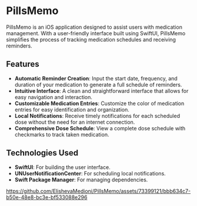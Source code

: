 # PillsMemo
PillsMemo is an iOS application designed to assist users with medication management. With a user-friendly interface built using SwiftUI, PillsMemo simplifies the process of tracking medication schedules and receiving reminders.

## Features

- **Automatic Reminder Creation**: Input the start date, frequency, and duration of your medication to generate a full schedule of reminders.
- **Intuitive Interface**: A clean and straightforward interface that allows for easy navigation and interaction.
- **Customizable Medication Entries**: Customize the color of medication entries for easy identification and organization.
- **Local Notifications**: Receive timely notifications for each scheduled dose without the need for an internet connection.
- **Comprehensive Dose Schedule**: View a complete dose schedule with checkmarks to track taken medication.

## Technologies Used

- **SwiftUI**: For building the user interface.
- **UNUserNotificationCenter**: For scheduling local notifications.
- **Swift Package Manager**: For managing dependencies.

  

https://github.com/ElishevaMedioni/PillsMemo/assets/73399121/bbb634c7-b50e-48e8-bc3e-bf533088e296

